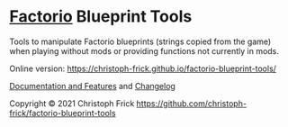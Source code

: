 # [Factorio](https://factorio.com/) Blueprint Tools

Tools to manipulate Factorio blueprints (strings copied from the game) when
playing without mods or providing functions not currently in mods.

Online version: https://christoph-frick.github.io/factorio-blueprint-tools/

[Documentation and Features](resources/docs.md) and [Changelog](resources/changelog.md)

Copyright © 2021 Christoph Frick <https://github.com/christoph-frick/factorio-blueprint-tools>
